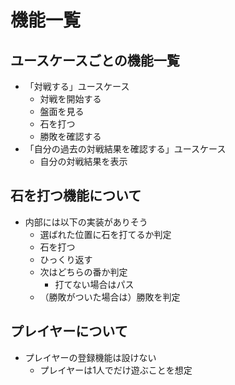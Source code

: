 # 機能一覧

## ユースケースごとの機能一覧

- 「対戦する」ユースケース
    - 対戦を開始する
    - 盤面を見る
    - 石を打つ
    - 勝敗を確認する
- 「自分の過去の対戦結果を確認する」ユースケース
    - 自分の対戦結果を表示

## 石を打つ機能について

- 内部には以下の実装がありそう
    - 選ばれた位置に石を打てるか判定
    - 石を打つ
    - ひっくり返す
    - 次はどちらの番か判定
        - 打てない場合はパス
    - （勝敗がついた場合は）勝敗を判定

## プレイヤーについて

- プレイヤーの登録機能は設けない
    - プレイヤーは1人でだけ遊ぶことを想定

